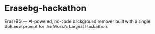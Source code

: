 # Erasebg-hackathon
EraseBG — AI-powered, no-code background remover built with a single Bolt.new prompt for the World’s Largest Hackathon.
